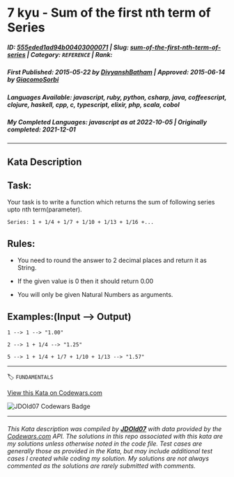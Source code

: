 # 7 kyu - Sum of the first nth term of Series

##### **ID**: [555eded1ad94b00403000071](https://www.codewars.com/kata/555eded1ad94b00403000071) | **Slug**: [sum-of-the-first-nth-term-of-series](https://www.codewars.com/kata/555eded1ad94b00403000071) | **Category**: `REFERENCE` | **Rank**: <span style="color:white">7 kyu</span>

##### **First Published**: 2015-05-22 ***by*** [DivyanshBatham](https://www.codewars.com/users/DivyanshBatham) | **Approved**: 2015-06-14 ***by*** [GiacomoSorbi](https://www.codewars.com/users/GiacomoSorbi)

##### **Languages Available**: javascript, ruby, python, csharp, java, coffeescript, clojure, haskell, cpp, c, typescript, elixir, php, scala, cobol

##### **My Completed Languages**: javascript ***as at*** 2022-10-05 | **Originally completed**: 2021-12-01

---

## Kata Description


## Task:



Your task is to write a function which returns the sum of following series upto nth term(parameter).



    Series: 1 + 1/4 + 1/7 + 1/10 + 1/13 + 1/16 +...

 

## Rules:

 

* You need to round the answer to 2 decimal places and return it as String.



* If the given value is 0 then it should return 0.00



* You will only be given Natural Numbers as arguments.



## Examples:(Input --> Output)



    1 --> 1 --> "1.00"

    2 --> 1 + 1/4 --> "1.25"

    5 --> 1 + 1/4 + 1/7 + 1/10 + 1/13 --> "1.57"



---


🏷 `FUNDAMENTALS`


[View this Kata on Codewars.com](https://www.codewars.com/kata/555eded1ad94b00403000071)

![](https://www.codewars.com/users/jdold07/badges/large "JDOld07 Codewars Badge")

---

###### *This Kata description was compiled by [**JDOld07**](https://tpstech.dev) with data provided by the [Codewars.com](https://www.codewars.com) API.  The solutions in this repo associated with this kata are my solutions unless otherwise noted in the code file.  Test cases are generally those as provided in the Kata, but may include additional test cases I created while coding my solution.  My solutions are not always commented as the solutions are rarely submitted with comments.*
